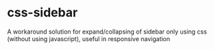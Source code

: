 # css-sidebar
A workaround solution for expand/collapsing of sidebar only using css (without using javascript), useful in responsive navigation
